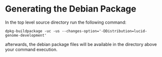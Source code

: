 Generating the Debian Package
=============================

In the top level source directory run the following command:

    dpkg-buildpackage -uc -us --changes-option='-DDistribution=lucid-genome-development'

afterwards, the debian package files will be available in the directory above
your command execution.
